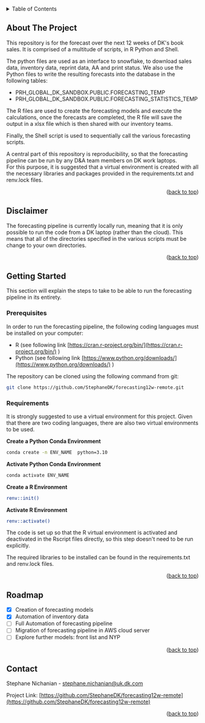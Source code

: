 <!-- Improved compatibility of back to top link: See: https://github.com/othneildrew/Best-README-Template/pull/73 -->
<a name="readme-top"></a>
<!--
*** Thanks for checking out the Best-README-Template. If you have a suggestion
*** that would make this better, please fork the repo and create a pull request
*** or simply open an issue with the tag "enhancement".
*** Don't forget to give the project a star!
*** Thanks again! Now go create something AMAZING! :D
-->



<!-- PROJECT SHIELDS -->
<!--
*** I'm using markdown "reference style" links for readability.
*** Reference links are enclosed in brackets [ ] instead of parentheses ( ).
*** See the bottom of this document for the declaration of the reference variables
*** for contributors-url, forks-url, etc. This is an optional, concise syntax you may use.
*** https://www.markdownguide.org/basic-syntax/#reference-style-links
-->


<!-- TABLE OF CONTENTS -->
<details>
  <summary>Table of Contents</summary>
  <ol>
    <li>
      <a href="#about-the-project">About The Project</a>
    </li>
    <li>
      <a href="#disclaimer">Disclaimer</a>
    </li>
    <li>
      <a href="#getting-started">Getting Started</a>
      <ul>
        <li><a href="#prerequisites">Prerequisites</a></li>
        <li><a href="#Requirements">Requirements</a></li>
      </ul>
    </li>
    <li><a href="#roadmap">Roadmap</a></li>
    <li><a href="#contact">Contact</a></li>
  </ol>
</details>



<!-- ABOUT THE PROJECT -->
## About The Project

This repository is for the forecast over the next 12 weeks of DK's book sales. It is comprised of a multitude of scripts, in R Python and Shell.

The python files are used as an interface to snowflake, to download sales data, inventory data, reprint data, AA and print status. 
We also use the Python files to write the resulting forecasts into the database in the following tables:

* PRH_GLOBAL_DK_SANDBOX.PUBLIC.FORECASTING_TEMP
* PRH_GLOBAL_DK_SANDBOX.PUBLIC.FORECASTING_STATISTICS_TEMP

The R files are used to create the forecasting models and execute the calculations, once the forecasts are completed, the R file will save the output in a xlsx file which is then shared with our inventory teams.

Finally, the Shell script is used to sequentially call the various forecasting scripts.

A central part of this repository is reproducibility, so that the forecasting pipeline can be run by any D&A team members on DK work laptops.  
For this purpose, it is suggested that a virtual environment is created with all the necessary libraries and packages provided in the requirements.txt and renv.lock files.

<p align="right">(<a href="#readme-top">back to top</a>)</p>

<!-- DISCLAIMER -->
## Disclaimer
The forecasting pipeline is currently locally run, meaning that it is only possible to run the code from a DK laptop (rather than the cloud). This means that all of the directories specified in the various scripts must be change to your own directories.

<p align="right">(<a href="#readme-top">back to top</a>)</p>

<!-- GETTING STARTED -->
## Getting Started

This section will explain the steps to take to be able to run the forecasting pipeline in its entirety.

### Prerequisites

In order to run the forecasting pipeline, the following coding languages must be installed on your computer:

* R (see following link [https://cran.r-project.org/bin/](https://cran.r-project.org/bin/) )
* Python (see following link [https://www.python.org/downloads/](https://www.python.org/downloads/) )

The repository can be cloned using the following command from git:
   ```sh
   git clone https://github.com/StephaneDK/forecasting12w-remote.git
   ```


### Requirements

It is strongly suggested to use a virtual environment for this project. Given that there are two coding languages, there are also two virtual environments to be used.

**Create a Python Conda Environment**
   ```sh
   conda create -n ENV_NAME  python=3.10
   ```

**Activate Python Conda Environment**
   ```sh
   conda activate ENV_NAME 
   ```

**Create a R Environment**
   ```sh
   renv::init()
   ```

**Activate R Environment**
   ```sh
   renv::activate() 
   ```
The code is set up so that the R virtual environment is activated and deactivated in the Rscript files directly, so this step doesn't need to be run explicitly.

The required libraries to be installed can be found in the requirements.txt and renv.lock files.


<p align="right">(<a href="#readme-top">back to top</a>)</p>



<!-- ROADMAP -->
## Roadmap

- [x] Creation of forecasting models
- [x] Automation of inventory data
- [ ] Full Automation of forecasting pipeline
- [ ] Migration of forecasting pipeline in AWS cloud server
- [ ] Explore further models: front list and NYP

<p align="right">(<a href="#readme-top">back to top</a>)</p>


<!-- CONTACT -->
## Contact

Stephane Nichanian -  stephane.nichanian@uk.dk.com

Project Link: [https://github.com/StephaneDK/forecasting12w-remote](https://github.com/StephaneDK/forecasting12w-remote)

<p align="right">(<a href="#readme-top">back to top</a>)</p>


